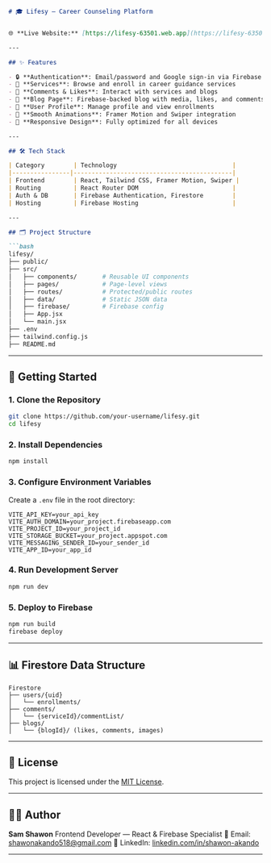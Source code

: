 

````markdown
# 🎓 Lifesy — Career Counseling Platform


🌐 **Live Website:** [https://lifesy-63501.web.app](https://lifesy-63501.web.app)

---

## ✨ Features

- 🔒 **Authentication**: Email/password and Google sign-in via Firebase
- 🎯 **Services**: Browse and enroll in career guidance services
- 💬 **Comments & Likes**: Interact with services and blogs
- 📰 **Blog Page**: Firebase-backed blog with media, likes, and comments
- 👤 **User Profile**: Manage profile and view enrollments
- 🎥 **Smooth Animations**: Framer Motion and Swiper integration
- 📱 **Responsive Design**: Fully optimized for all devices

---

## 🛠️ Tech Stack

| Category        | Technology                                |
|----------------|--------------------------------------------|
| Frontend        | React, Tailwind CSS, Framer Motion, Swiper |
| Routing         | React Router DOM                          |
| Auth & DB       | Firebase Authentication, Firestore        |
| Hosting         | Firebase Hosting                          |

---

## 🗂️ Project Structure

```bash
lifesy/
├── public/
├── src/
│   ├── components/       # Reusable UI components
│   ├── pages/            # Page-level views
│   ├── routes/           # Protected/public routes
│   ├── data/             # Static JSON data
│   ├── firebase/         # Firebase config
│   ├── App.jsx
│   └── main.jsx
├── .env
├── tailwind.config.js
├── README.md
````

---

## 🚀 Getting Started

### 1. Clone the Repository

```bash
git clone https://github.com/your-username/lifesy.git
cd lifesy
```

### 2. Install Dependencies

```bash
npm install
```

### 3. Configure Environment Variables

Create a `.env` file in the root directory:

```env
VITE_API_KEY=your_api_key
VITE_AUTH_DOMAIN=your_project.firebaseapp.com
VITE_PROJECT_ID=your_project_id
VITE_STORAGE_BUCKET=your_project.appspot.com
VITE_MESSAGING_SENDER_ID=your_sender_id
VITE_APP_ID=your_app_id
```

### 4. Run Development Server

```bash
npm run dev
```

### 5. Deploy to Firebase

```bash
npm run build
firebase deploy
```

---

## 📊 Firestore Data Structure

```plaintext
Firestore
├── users/{uid}
│   └── enrollments/
├── comments/
│   └── {serviceId}/commentList/
├── blogs/
│   └── {blogId}/ (likes, comments, images)
```

---


## 📄 License

This project is licensed under the [MIT License](LICENSE).

---

## 👨‍💻 Author

**Sam Shawon**
Frontend Developer — React & Firebase Specialist
📧 Email: [shawonakando518@gmail.com](mailto:shawonakando518@gmail.com)
🔗 LinkedIn: [linkedin.com/in/shawon-akando](https://www.linkedin.com/in/shawon-akando/)

---
